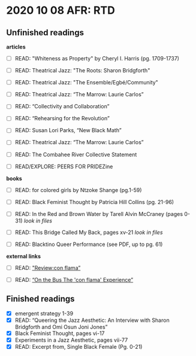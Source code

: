 # 2020 10 08 AFR: RTD

## Unfinished readings

**articles**
- [ ] READ: "Whiteness as Property" by Cheryl I. Harris (pg. 1709-1737)
- [ ] READ: ​Theatrical Jazz: ​"The Roots: Sharon Bridgforth"
- [ ] READ: Theatrical Jazz: "The Ensemble/Egbé/Community"
- [ ] READ: Theatrical Jazz: “​The Marrow: Laurie Carlos”
- [ ] READ: “Collectivity and Collaboration”
- [ ] READ: “Rehearsing for the Revolution”
- [ ] READ: Susan Lori Parks, “New Black Math”
- [ ] READ: Theatrical Jazz: “The Marrow: Laurie Carlos”
- [ ] READ: The Combahee River Collective Statement
- [ ] READ/EXPLORE:​ PEERS FOR PRIDE​ Zine


**books**
- [ ] READ: for colored girls by Ntzoke Shange (pg.1-59)
- [ ] READ: ​Black Feminist Thought by Patricia Hill Collins (pg. 21-96)
- [ ] READ: In the Red and Brown Water by Tarell Alvin McCraney (pages 0-31) *look in files*
- [ ] READ: This Bridge Called My Back, pages xv-21 *look in files*
- [ ] READ: Blacktino Queer Performance (see PDF, up to pg. 61)


**external links**
- [ ] READ: [​"Review: ​con flama​”](https://www.austinchronicle.com/daily/arts/2018-04-06/review-con-flama/)
- [ ] READ: ​[“On the Bus The 'con flama' Experience”](https://www.austinchronicle.com/daily/arts/2018-04-06/review-con-flama/)


## Finished readings

- [x] emergent strategy 1-39
- [x] READ: “Queering the Jazz Aesthetic: An Interview with Sharon Bridgforth and Omi Osun Joni Jones”
- [x] Black Feminist Thought, pages vi-17
- [x] Experiments in a Jazz Aesthetic, pages vii-77
- [x] READ: Excerpt from, Single Black Female (Pg. 0-21)
